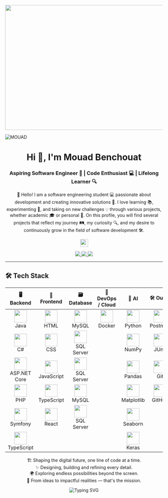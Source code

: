 <p align="center">
 <img width="800" height="400" src="https://github.com/Mouad-Benchouat/Mouad-Benchouat/blob/master/social/yashs.gif">
</p>

![MOUAD](https://capsule-render.vercel.app/api?type=waving&color=gradient&height=200&section=header&text=MOUAD&fontSize=90)


<h1 align="center">Hi 👋, I'm Mouad Benchouat</h1>
<h3 align="center">Aspiring Software Engineer 🚀 | Code Enthusiast 💻 | Lifelong Learner 🔍</h3>

<p align="center">👋 Hello! I am a software engineering student 💻 passionate about development and creating innovative solutions 🚀. I love learning 📚, experimenting 🧪, and taking on new challenges 💡 through various projects, whether academic 🎓 or personal 🌱. On this profile, you will find several projects that reflect my journey 🛤️, my curiosity 🔍, and my desire to continuously grow in the field of software development 🛠️.</p>

<p align="center">
<a href="https://www.linkedin.com/in/mouad-benchouat-727087314/"><img src="https://img.shields.io/badge/linkedin-%230077B5.svg?&style=for-the-badge&logo=linkedin&logoColor=white" height=25></a> 
</p>

<p align="center">
  <a href="https://github.com/Mouad-Benchouat">
    <img src="https://badges.pufler.dev/visits/Mouad-Benchouat/Mouad-Benchouat?style=flat-square&color=black&logo=github">
  </a>
  <a href="https://github.com/Mouad-Benchouat?tab=repositories">
    <img src="https://badges.pufler.dev/repos/Mouad-Benchouat?style=flat-square&color=black&logo=github">
  </a>
  <a href="https://github.com/Mouad-Benchouat"><img src="https://img.shields.io/github/followers/Mouad-Benchouat?style=social"></a>
</p>

<hr>

<p align="center">

## 🛠️ Tech Stack



<table align="center">
<thead>
<tr>
<th>🖥️ Backend</th>
<th>🎨 Frontend</th>
<th>🗃️ Database</th>
<th>🚀 DevOps / Cloud</th>
<th>🤖 AI</th>
<th>🛠️ Outils</th>
</tr>
</thead>
<tbody align="center">
<tr>
<td><img src="https://cdn.jsdelivr.net/gh/devicons/devicon/icons/java/java-original.svg" width="40" height="40"><br>Java</td>
<td><img src="https://cdn.jsdelivr.net/gh/devicons/devicon/icons/html5/html5-original.svg" width="40" height="40"><br>HTML</td>
<td><img src="https://cdn.jsdelivr.net/gh/devicons/devicon/icons/mysql/mysql-original.svg" width="40" height="40"><br>MySQL</td>
<td><img src="https://cdn.jsdelivr.net/gh/devicons/devicon/icons/docker/docker-original.svg" width="40" height="40"><br>Docker</td>
<td><img src="https://cdn.jsdelivr.net/gh/devicons/devicon/icons/python/python-original.svg" width="40" height="40"><br>Python</td>
<td><img src="https://cdn.jsdelivr.net/gh/devicons/devicon/icons/postman/postman-original.svg" width="40" height="40"><br>Postman</td>
</tr>
<tr>
<td><img src="https://cdn.jsdelivr.net/gh/devicons/devicon/icons/csharp/csharp-original.svg" width="40" height="40"><br>C#</td>
<td><img src="https://cdn.jsdelivr.net/gh/devicons/devicon/icons/css3/css3-original.svg" width="40" height="40"><br>CSS</td>
<td><img src="https://cdn.jsdelivr.net/gh/devicons/devicon/icons/microsoftsqlserver/microsoftsqlserver-plain.svg" width="40" height="40"><br>SQL Server</td>
<td></td>
<td><img src="https://cdn.jsdelivr.net/gh/devicons/devicon/icons/numpy/numpy-original.svg" width="40" height="40"><br>NumPy</td>
<td><img src="https://cdn.jsdelivr.net/gh/devicons/devicon/icons/junit/junit-original.svg" width="40" height="40"><br>JUnit</td>
</tr>
<tr>
<td><img src="https://cdn.jsdelivr.net/gh/devicons/devicon/icons/aspnetcore/aspnetcore-original.svg" width="40" height="40"><br>ASP.NET Core</td>
<td><img src="https://cdn.jsdelivr.net/gh/devicons/devicon/icons/javascript/javascript-original.svg" width="40" height="40"><br>JavaScript</td>
<td><img src="https://cdn.jsdelivr.net/gh/devicons/devicon/icons/microsoftsqlserver/microsoftsqlserver-plain.svg" width="40" height="40"><br>SQL Server</td>
<td></td>
<td><img src="https://cdn.jsdelivr.net/gh/devicons/devicon/icons/pandas/pandas-original.svg" width="40" height="40"><br>Pandas</td>
<td><img src="https://cdn.jsdelivr.net/gh/devicons/devicon/icons/git/git-original.svg" width="40" height="40"><br>Git</td>
</tr>
<tr>
<td><img src="https://cdn.jsdelivr.net/gh/devicons/devicon/icons/php/php-original.svg" width="40" height="40"><br>PHP</td>
<td><img src="https://cdn.jsdelivr.net/gh/devicons/devicon/icons/typescript/typescript-original.svg" width="40" height="40"><br>TypeScript</td>
<td><img src="https://cdn.jsdelivr.net/gh/devicons/devicon/icons/mysql/mysql-original.svg" width="40" height="40"><br>MySQL</td>
<td></td>
<td><img src="https://cdn.jsdelivr.net/gh/devicons/devicon/icons/matplotlib/matplotlib-original.svg" width="40" height="40"><br>Matplotlib</td>
<td><img src="https://cdn.jsdelivr.net/gh/devicons/devicon/icons/github/github-original.svg" width="40" height="40"><br>GitHub</td>
</tr>
<tr>
<td><img src="https://cdn.jsdelivr.net/gh/devicons/devicon/icons/symfony/symfony-original.svg" width="40" height="40"><br>Symfony</td>
<td><img src="https://cdn.jsdelivr.net/gh/devicons/devicon/icons/react/react-original.svg" width="40" height="40"><br>React</td>
<td><img src="https://cdn.jsdelivr.net/gh/devicons/devicon/icons/microsoftsqlserver/microsoftsqlserver-plain.svg" width="40" height="40"><br>SQL Server</td>
<td></td>
<td><img src="https://cdn.jsdelivr.net/gh/devicons/devicon/icons/seaborn/seaborn-original.svg" width="40" height="40"><br>Seaborn</td>
<td></td>
</tr>
<tr>
<td><img src="https://cdn.jsdelivr.net/gh/devicons/devicon/icons/typescript/typescript-original.svg" width="40" height="40"><br>TypeScript</td>
<td></td>
<td></td>
<td></td>
<td><img src="https://cdn.jsdelivr.net/gh/devicons/devicon/icons/keras/keras-original.svg" width="40" height="40"><br>Keras</td>
<td></td>
</tr>
</tbody>
</table>

</p>



<p align="center">
  🏗️ Shaping the digital future, one line of code at a time.<br>
  ✨ Designing, building and refining every detail.<br>
  🌍 Exploring endless possibilities beyond the screen.<br>
  🚀 From ideas to impactful realities — that's the mission.<br>
</p>

<p align="center">
  <img src="https://readme-typing-svg.demolab.com?font=Fira+Code&size=24&pause=1000&color=00BFFF&center=true&vCenter=true&width=500&lines=Software+Engineer+in+the+making...;Architect+of+tomorrow's+digital+world.;Building+more+than+code%2C+building+dreams..." alt="Typing SVG" />
</p>









